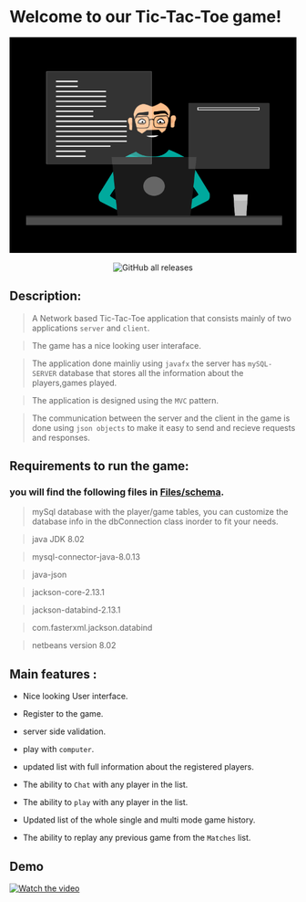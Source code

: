 # Welcome to our Tic-Tac-Toe game!

![](https://github.com/AbdlrahmanSaberAbdo/AbdlrahmanSaberAbdo/blob/main/thoughtworks-gif_dribbble.gif)

<p align="center">
<img alt="GitHub all releases" src="https://img.shields.io/github/downloads/Vette1123/Insects-Game/total?color=%23F6E7D8&label=Java&logo=Java&logoColor=%23E45826&style=for-the-badge">
</p>

## Description:

> A Network based Tic-Tac-Toe application that consists mainly of two applications `server` and `client`.

> The game has a nice looking user interaface.

> The application done mainliy using `javafx` the server has `mySQL-SERVER` database that stores all the information about the players,games played.

> The application is designed using the `MVC` pattern.

> The communication between the server and the client in the game is done using `json objects` to make it easy to send and recieve requests and responses.

## Requirements to run the game:

### you will find the following files in [Files/schema](https://github.com/Mohamedfadah/Tick-Tack-Toe/tree/main/Documentation/Database).

> mySql database with the player/game tables, you can customize the database info in the dbConnection class inorder to fit your needs.

> java JDK 8.02

> mysql-connector-java-8.0.13

> java-json

> jackson-core-2.13.1

> jackson-databind-2.13.1

> com.fasterxml.jackson.databind

> netbeans version 8.02

## Main features :

- Nice looking User interface.

- Register to the game.

- server side validation.

- play with `computer`.

- updated list with full information about the registered players.

- The ability to `Chat` with any player in the list.

- The ability to `play` with any player in the list.

- Updated list of the whole single and multi mode game history.

- The ability to replay any previous game from the `Matches` list.

## Demo
[![Watch the video](https://i.ytimg.com/vi_webp/OPpdJQMQl-k/maxresdefault.webp)](https://youtu.be/OPpdJQMQl-k)
